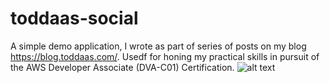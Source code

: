# toddaas-social
A simple demo application, I wrote as part of series of posts on my blog https://blog.toddaas.com/.  Usedf for honing my practical skills in pursuit of the AWS Developer Associate (DVA-C01) Certification.
![alt text](https://blog.toddaas.com/img/toddaas-social-1.gif)
